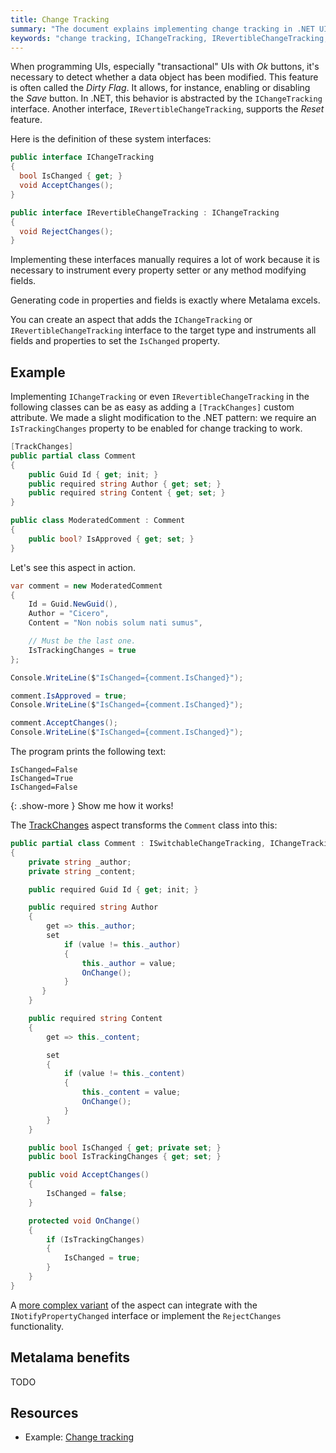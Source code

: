 ```yaml
---
title: Change Tracking
summary: "The document explains implementing change tracking in .NET UIs using `IChangeTracking` and `IRevertibleChangeTracking` interfaces with Metalama."
keywords: "change tracking, IChangeTracking, IRevertibleChangeTracking, Dirty Flag, Metalama, code generation, property instrumentation"
---
```


When programming UIs, especially "transactional" UIs with _Ok_ buttons, it's necessary to detect whether a data object
has been modified. This feature is often called the _Dirty Flag_. It allows, for instance, enabling or disabling the
_Save_ button. In .NET, this behavior is abstracted by the `IChangeTracking` interface. Another interface,
`IRevertibleChangeTracking`, supports the _Reset_ feature.

Here is the definition of these system interfaces:

```csharp
public interface IChangeTracking
{
  bool IsChanged { get; }
  void AcceptChanges();
}

public interface IRevertibleChangeTracking : IChangeTracking
{
  void RejectChanges();
}
```

Implementing these interfaces manually requires a lot of work because it is necessary to instrument every property
setter or any method modifying fields.

Generating code in properties and fields is exactly where Metalama excels.

You can create an aspect that adds the `IChangeTracking` or `IRevertibleChangeTracking` interface to the target type and
instruments all fields and properties to set the `IsChanged` property.

## Example

Implementing `IChangeTracking` or even `IRevertibleChangeTracking` in the following classes can be as easy as adding a
`[TrackChanges]` custom attribute. We made a slight modification to the .NET pattern: we require an `IsTrackingChanges`
property to be enabled for change tracking to work.

```csharp
[TrackChanges]
public partial class Comment
{
    public Guid Id { get; init; }
    public required string Author { get; set; }
    public required string Content { get; set; }
}

public class ModeratedComment : Comment
{
    public bool? IsApproved { get; set; }
}
```

Let's see this aspect in action.

```csharp
var comment = new ModeratedComment
{
    Id = Guid.NewGuid(),
    Author = "Cicero",
    Content = "Non nobis solum nati sumus",

    // Must be the last one.
    IsTrackingChanges = true
};

Console.WriteLine($"IsChanged={comment.IsChanged}");

comment.IsApproved = true;
Console.WriteLine($"IsChanged={comment.IsChanged}");

comment.AcceptChanges();
Console.WriteLine($"IsChanged={comment.IsChanged}");
```

The program prints the following text:

```text
IsChanged=False
IsChanged=True
IsChanged=False
```

{: .show-more }
Show me how it works!

The [TrackChanges](https://doc.metalama.net/examples/change-tracking/change-tracking-1) aspect transforms the
`Comment` class into this:

```csharp
public partial class Comment : ISwitchableChangeTracking, IChangeTracking
{
    private string _author;
    private string _content;

    public required Guid Id { get; init; }

    public required string Author
    {
        get => this._author;
        set
            if (value != this._author)
            {
                this._author = value;
                OnChange();
            }
       }
    }

    public required string Content
    {
        get => this._content;

        set
        {
            if (value != this._content)
            {
                this._content = value;
                OnChange();
            }
        }
    }

    public bool IsChanged { get; private set; }
    public bool IsTrackingChanges { get; set; }

    public void AcceptChanges()
    {
        IsChanged = false;
    }

    protected void OnChange()
    {
        if (IsTrackingChanges)
        {
            IsChanged = true;
        }
    }
}
```

A [more complex variant](https://doc.metalama.net/examples/change-tracking/change-tracking-3) of the aspect
can integrate with the `INotifyPropertyChanged` interface or implement the `RejectChanges` functionality.

## Metalama benefits

TODO

## Resources

* Example: [Change tracking](https://doc.metalama.net/examples/change-tracking)


